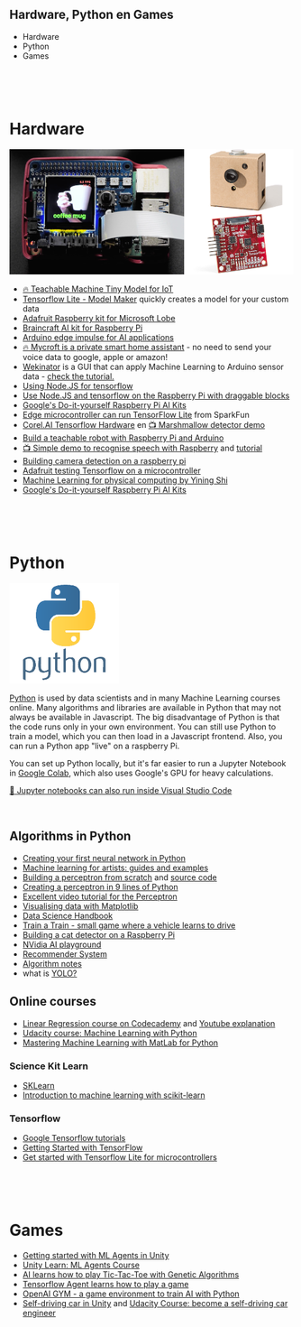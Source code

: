 ## <a name="python"></a>Hardware, Python en Games

- Hardware
- Python
- Games

<Br>
<Br>
<Br>

# <a name="hardware"></a>Hardware

![adafruit](./images/hardware.png)

- [🔥 Teachable Machine Tiny Model for IoT](https://teachablemachine.withgoogle.com/train/tiny_image)
- [Tensorflow Lite - Model Maker](https://www.tensorflow.org/lite/guide/model_maker) quickly creates a model for your custom data
- [Adafruit Raspberry kit for Microsoft Lobe](https://www.adafruit.com/product/4963)
- [Braincraft AI kit for Raspberry Pi](https://learn.adafruit.com/adafruit-braincraft-hat-easy-machine-learning-for-raspberry-pi)
- [Arduino edge impulse for AI applications](https://docs.arduino.cc/tutorials/nano-33-ble-sense/edge-impulse)
- [🔥 Mycroft is a private smart home assistant](https://mycroft.ai) - no need to send your voice data to google, apple or amazon!
- [Wekinator](http://www.wekinator.org) is a GUI that can apply Machine Learning to Arduino sensor data - [check the tutorial.](http://www.wekinator.org/kadenze/)
- [Using Node.JS for tensorflow](https://www.tensorflow.org/js/guide/nodejs)
- [Use Node.JS and tensorflow on the Raspberry Pi with draggable blocks](https://www.youtube.com/watch?v=cZj1d25eeWY)
- [Google's Do-it-yourself Raspberry Pi AI Kits](https://aiyprojects.withgoogle.com/vision/)
- [Edge microcontroller can run TensorFlow Lite](https://www.sparkfun.com/products/15170) from SparkFun
- [Corel.AI Tensorflow Hardware](https://coral.ai/products/) en [📺 Marshmallow detector demo](https://coral.ai/projects/teachable-sorter/)
- [Build a teachable robot with Raspberry Pi and Arduino](https://experiments.withgoogle.com/alto)
- [📺 Simple demo to recognise speech with Raspberry](https://www.youtube.com/watch?v=7ercdl9YC1o) and [tutorial](https://learn.adafruit.com/how-to-train-new-tensorflow-lite-micro-speech-models?view=all)
- [Building camera detection on a raspberry pi](https://www.youtube.com/watch?v=2kO8ScrqikM)
- [Adafruit testing Tensorflow on a microcontroller](https://www.youtube.com/watch?v=4wC2jVvGSXs)
- [Machine Learning for physical computing by Yining Shi](https://github.com/yining1023/Machine-Learning-for-Physical-Computing)
- [Google's Do-it-yourself Raspberry Pi AI Kits](https://aiyprojects.withgoogle.com/vision/)

<br>
<br>
<br>

# Python

![python](./images/python.png)

[Python](https://www.python.org) is used by data scientists and in many Machine Learning courses online. Many algorithms and libraries are available in Python that may not always be available in Javascript. The big disadvantage of Python is that the code runs only in your own environment. You can still use Python to train a model, which you can then load in a Javascript frontend. Also, you can run a Python app "live" on a raspberry Pi.

You can set up Python locally, but it's far easier to run a Jupyter Notebook in [Google Colab](https://colab.research.google.com/notebooks/intro.ipynb#recent=true), which also uses Google's GPU for heavy calculations.

[🤯 Jupyter notebooks can also run inside Visual Studio Code](https://code.visualstudio.com/docs/python/data-science-tutorial)

<Br>

## Algorithms in Python

- [Creating your first neural network in Python](https://www.analyticsindiamag.com/how-to-create-your-first-artificial-neural-network-in-python/)
- [Machine learning for artists: guides and examples](http://ml4a.github.io/guides/)
- [Building a perceptron from scratch](https://medium.com/@ismailghallou/build-your-perceptron-neural-net-from-scratch-e12b7be9d1ef) and [source code](https://github.com/smakosh/Perceptron-neural-net-from-scratch)
- [Creating a perceptron in 9 lines of Python](https://medium.com/technology-invention-and-more/how-to-build-a-simple-neural-network-in-9-lines-of-python-code-cc8f23647ca1)
- [Excellent video tutorial for the Perceptron](https://www.youtube.com/watch?v=kft1AJ9WVDk)
- [Visualising data with Matplotlib](https://matplotlib.org/3.1.1/tutorials/index.html)
- [Data Science Handbook](https://jakevdp.github.io/PythonDataScienceHandbook/)
- [Train a Train - small game where a vehicle learns to drive](https://github.com/lkoppenol/train-a-train)
- [Building a cat detector on a Raspberry Pi](https://planb.nicecupoftea.org/2018/12/01/cat-detector-with-tensorflow-on-a-raspberry-pi-3b/)
- [NVidia AI playground](https://www.nvidia.com/en-us/research/ai-playground/)
- [Recommender System](https://towardsdatascience.com/how-to-build-a-simple-recommender-system-in-python-375093c3fb7d)
- [Algorithm notes](http://books.goalkicker.com/AlgorithmsBook/)
- what is [YOLO?](https://www.youtube.com/watch?v=MPU2HistivI)

## Online courses

- [Linear Regression course on Codecademy](https://www.codecademy.com/learn/linear-regression-mssp) and [Youtube explanation](https://www.youtube.com/watch?v=2htO1YFkpds&t=311s)
- [Udacity course: Machine Learning with Python](https://www.udacity.com/course/intro-to-machine-learning--ud120)
- [Mastering Machine Learning with MatLab for Python](https://nl.mathworks.com/campaigns/offers/mastering-machine-learning-with-matlab.html?s_eid=PSB_17921)

### Science Kit Learn

- [SKLearn](http://scikit-learn.org/stable/)
- [Introduction to machine learning with scikit-learn](http://scikit-learn.org/stable/tutorial/basic/tutorial.html#machine-learning-the-problem-setting)

### Tensorflow

- [Google Tensorflow tutorials](https://www.tensorflow.org/tutorials/)
- [Getting Started with TensorFlow](https://www.tensorflow.org/get_started/get_started)
- [Get started with Tensorflow Lite for microcontrollers](https://www.tensorflow.org/lite/)

<br>
<br>
<br>

# Games

- [Getting started with ML Agents in Unity](./unity.md)
- [Unity Learn: ML Agents Course](https://learn.unity.com/course/ml-agents-hummingbirds)
- [AI learns how to play Tic-Tac-Toe with Genetic Algorithms](https://blog.paperspace.com/tic-tac-toe-genetic-algorithm-part-1/)
- [Tensorflow Agent learns how to play a game](https://www.youtube.com/watch?v=52DTXidSVWc)
- [OpenAI GYM - a game environment to train AI with Python](http://gym.openai.com)
- [Self-driving car in Unity](https://github.com/udacity/self-driving-car-sim) and [Udacity Course: become a self-driving car engineer](https://www.udacity.com/course/self-driving-car-engineer-nanodegree--nd0013)